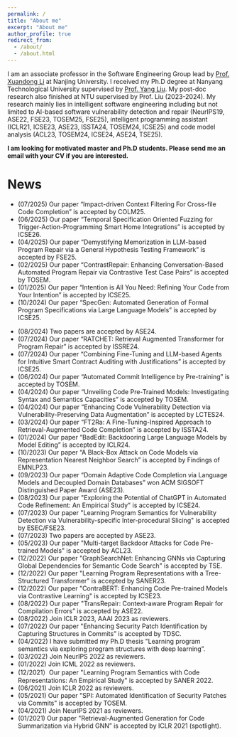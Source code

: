 ```yaml
---
permalink: /
title: "About me"
excerpt: "About me"
author_profile: true
redirect_from: 
  - /about/
  - /about.html
---
```



I am an associate professor in the Software Engineering Group lead by [Prof. Xuandong Li](https://cs.nju.edu.cn/lixuandong/) at Nanjing University. I received my Ph.D degree at Nanyang Technological University supervised by [Prof. Yang Liu](https://personal.ntu.edu.sg/yangliu/). My post-doc research also finished at NTU supervised by Prof. Liu (2023-2024). My research mainly lies in intelligent software engineering including but not limited to AI-based software vulnerability detection and repair (NeurIPS19, ASE22, FSE23, TOSEM25, FSE25), intelligent programming assistant (ICLR21, ICSE23, ASE23, ISSTA24, TOSEM24, ICSE25) and code model analysis (ACL23, TOSEM24, ICSE24, ASE24, TSE25).




<strong>I am looking for motivated master and Ph.D students. Please send me an email with your CV if you are interested. 
</strong>



<!-- I am a research fellow at Cyber Security Lab (CSL), Nanyang Technological University (NTU), Singapore and my Ph.D study is supervised by [Prof. Yang Liu](https://personal.ntu.edu.sg/yangliu/) at NTU (2019-2022). Before that, I was a research assistant at CSL. My research focuses on employing deep learning techniques to assist software engineering as follows:


<strong>Program Semantics Comprehension</strong>. We aim at learning program semantics with different deep learning techniques. We conduct a broad research to explore learning program semantics with different program structures. An empirical study is conducted to explore different program structures for learning program semantics (SANER 2022). We employ different GNN variants to learn program semantics for various software engineering tasks such as software vulnerability detection (NeurIPS 2019, FSE 2023, LCTES 2024), source code summarization (ICLR 2021), deep code search (TSE 2022). Transformer-based models are proposed for repairing program errors (ASE 2022, ISSRE 2024). 

<strong>Code Pre-trained Models</strong>. We conduct a broad research to design and analyze code pre-trained models. We design several probing tasks to
analyze code pre-trained models in learning syntax and semantics (TOSEM 2024). We propose to enhance the robustness of code pre-trained models by contrastive learning (ICSE 2023). Some attack approaches are proposed to attack code pre-trained models(ACL 2023, EMNLP 2023). In addition, we propose some retrieval-based approaches to enhanced code pre-trained models (ASE 2023 <span style="color:red">*Distinguished Paper Award*</span>, ISSTA 2024). We also expore some studies to integret LLMs in SE for example an empirical study to compare ChatGPT with code pre-trained models for code refinement (ICSE 2024).


<strong>Software Repository Mining</strong>. We design several tools for GitHub commits to facilitate SE development such as commit message generation (TSE 2020), security patch identification (TOSEM 2021, TDSC 2022). We propose a large-scale pre-trained model CommitBART (TOSEM 2024) to support commit-related classification and generation tasks. --> 



News
======
*  (07/2025) Our paper “Impact-driven Context Filtering For Cross-file Code Completion” is accepted by COLM25.
*  (06/2025) Our paper “Temporal Specification Oriented Fuzzing for Trigger-Action-Programming Smart Home Integrations” is accepted by ICSE26.
*  (04/2025) Our paper “Demystifying Memorization in LLM-based Program Repair via a General Hypothesis Testing Framework” is accepted by FSE25.
*  (02/2025) Our paper “ContrastRepair: Enhancing Conversation-Based Automated Program Repair via Contrastive Test Case Pairs” is accepted by TOSEM.
*  (01/2025) Our paper “Intention is All You Need: Refining Your Code from Your Intention” is accepted by ICSE25.
*  (10/2024) Our paper “SpecGen: Automated Generation of Formal Program Specifications via Large Language Models” is accepted by ICSE25.
<!-- *  (08/2024) Congrats to my dear wife [Prof. Han](https://radio.seu.edu.cn/2023/1025/c19938a469679/page.htm) at SouthEast University for receiving the National Science Foundation of China for Excellent Young Scholars (国家优青).   -->
*  (08/2024) Two papers are accepted by ASE24.
*  (07/2024) Our paper “RATCHET: Retrieval Augmented Transformer for Program Repair” is accepted by ISSRE24.
*  (07/2024) Our paper “Combining Fine-Tuning and LLM-based Agents for Intuitive Smart Contract Auditing with Justifications” is accepted by ICSE25.
*  (06/2024) Our paper “Automated Commit Intelligence by Pre-training” is accepted by TOSEM.
*  (04/2024) Our paper “Unveiling Code Pre-Trained Models: Investigating Syntax and Semantics Capacities” is accepted by TOSEM.
*  (04/2024) Our paper “Enhancing Code Vulnerability Detection via Vulnerability-Preserving Data Augmentation” is accepted by LCTES24.
*  (03/2024) Our paper “FT2Ra: A Fine-Tuning-Inspired Approach to Retrieval-Augmented Code Completion” is accepted by ISSTA24.
*  (01/2024) Our paper “BadEdit: Backdooring Large Language Models by Model Editing” is accepted by ICLR24.
*  (10/2023) Our paper “A Black-Box Attack on Code Models via Representation Nearest Neighbor Search” is accepted by Findings of EMNLP23.
*  (09/2023) Our paper “Domain Adaptive Code Completion via Language Models and Decoupled Domain Databases” won ACM SIGSOFT Distinguished Paper Award (ASE23).
*  (08/2023) Our paper "Exploring the Potential of ChatGPT in Automated Code Refinement: An Empirical Study" is accepted by ICSE24.
*  (07/2023) Our paper "Learning Program Semantics for Vulnerability Detection via Vulnerability-specific Inter-procedural Slicing" is accepted by ESEC/FSE23.
*  (07/2023) Two papers are accepted by ASE23.
*  (05/2023) Our paper "Multi-target Backdoor Attacks for Code Pre-trained Models" is accepted by ACL23.
*  (12/2022) Our paper "GraphSearchNet: Enhancing GNNs via Capturing Global Dependencies for Semantic Code Search" is accepted by TSE.
*  (12/2022) Our paper "Learning Program Representations with a Tree-Structured Transformer" is accepted by SANER23.
*  (12/2022) Our paper "ContraBERT: Enhancing Code Pre-trained Models via Contrastive Learning" is accepted by ICSE23.
*  (08/2022) Our paper "TransRepair: Context-aware Program Repair for Compilation Errors” is accepted by ASE22.
*  (08/2022) Join ICLR 2023, AAAI 2023 as reviewers.
*  (07/2022) Our paper "Enhancing Security Patch Identification by Capturing Structures in Commits” is accepted by TDSC.
*  (04/2022) I have submitted my Ph.D thesis "Learning program semantics via exploring program structures with deep learning”.
*  (03/2022) Join NeurIPS 2022 as reviewers.
*  (01/2022) Join ICML 2022 as reviewers.
*  (12/2021）Our paper "Learning Program Semantics with Code Representations: An Empirical Study" is accepted by SANER 2022.
*  (06/2021) Join ICLR 2022 as reviewers.
*  (05/2021) Our paper "SPI: Automated Identification of Security Patches via Commits" is accepted by TOSEM.
*  (04/2021) Join NeurIPS 2021 as reviewers.
*  (01/2021) Our paper "Retrieval-Augmented Generation for Code Summarization via Hybrid GNN” is accepted by ICLR 2021 (spotlight).
